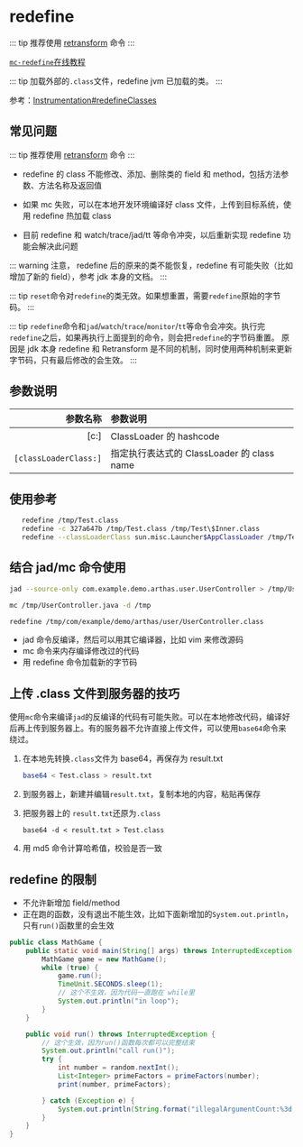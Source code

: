 # redefine

::: tip
推荐使用 [retransform](retransform.md) 命令
:::

[`mc-redefine`在线教程](https://arthas.aliyun.com/3.x/doc/arthas-tutorials?language=cn&id=command-mc-redefine)

::: tip
加载外部的`.class`文件，redefine jvm 已加载的类。
:::

参考：[Instrumentation#redefineClasses](https://docs.oracle.com/javase/8/docs/api/java/lang/instrument/Instrumentation.html#redefineClasses-java.lang.instrument.ClassDefinition...-)

## 常见问题

::: tip
推荐使用 [retransform](retransform.md) 命令
:::

- redefine 的 class 不能修改、添加、删除类的 field 和 method，包括方法参数、方法名称及返回值

- 如果 mc 失败，可以在本地开发环境编译好 class 文件，上传到目标系统，使用 redefine 热加载 class

- 目前 redefine 和 watch/trace/jad/tt 等命令冲突，以后重新实现 redefine 功能会解决此问题

::: warning
注意， redefine 后的原来的类不能恢复，redefine 有可能失败（比如增加了新的 field），参考 jdk 本身的文档。
:::

::: tip
`reset`命令对`redefine`的类无效。如果想重置，需要`redefine`原始的字节码。
:::

::: tip
`redefine`命令和`jad`/`watch`/`trace`/`monitor`/`tt`等命令会冲突。执行完`redefine`之后，如果再执行上面提到的命令，则会把`redefine`的字节码重置。
原因是 jdk 本身 redefine 和 Retransform 是不同的机制，同时使用两种机制来更新字节码，只有最后修改的会生效。
:::

## 参数说明

|              参数名称 | 参数说明                                   |
| --------------------: | :----------------------------------------- |
|                  [c:] | ClassLoader 的 hashcode                    |
| `[classLoaderClass:]` | 指定执行表达式的 ClassLoader 的 class name |

## 使用参考

```bash
   redefine /tmp/Test.class
   redefine -c 327a647b /tmp/Test.class /tmp/Test\$Inner.class
   redefine --classLoaderClass sun.misc.Launcher$AppClassLoader /tmp/Test.class /tmp/Test\$Inner.class
```

## 结合 jad/mc 命令使用

```bash
jad --source-only com.example.demo.arthas.user.UserController > /tmp/UserController.java

mc /tmp/UserController.java -d /tmp

redefine /tmp/com/example/demo/arthas/user/UserController.class
```

- jad 命令反编译，然后可以用其它编译器，比如 vim 来修改源码
- mc 命令来内存编译修改过的代码
- 用 redefine 命令加载新的字节码

## 上传 .class 文件到服务器的技巧

使用`mc`命令来编译`jad`的反编译的代码有可能失败。可以在本地修改代码，编译好后再上传到服务器上。有的服务器不允许直接上传文件，可以使用`base64`命令来绕过。

1. 在本地先转换`.class`文件为 base64，再保存为 result.txt

   ```bash
   base64 < Test.class > result.txt
   ```

2. 到服务器上，新建并编辑`result.txt`，复制本地的内容，粘贴再保存

3. 把服务器上的 `result.txt`还原为`.class`

   ```
   base64 -d < result.txt > Test.class
   ```

4. 用 md5 命令计算哈希值，校验是否一致

## redefine 的限制

- 不允许新增加 field/method
- 正在跑的函数，没有退出不能生效，比如下面新增加的`System.out.println`，只有`run()`函数里的会生效

```java
public class MathGame {
    public static void main(String[] args) throws InterruptedException {
        MathGame game = new MathGame();
        while (true) {
            game.run();
            TimeUnit.SECONDS.sleep(1);
            // 这个不生效，因为代码一直跑在 while里
            System.out.println("in loop");
        }
    }

    public void run() throws InterruptedException {
        // 这个生效，因为run()函数每次都可以完整结束
        System.out.println("call run()");
        try {
            int number = random.nextInt();
            List<Integer> primeFactors = primeFactors(number);
            print(number, primeFactors);

        } catch (Exception e) {
            System.out.println(String.format("illegalArgumentCount:%3d, ", illegalArgumentCount) + e.getMessage());
        }
    }
}
```

